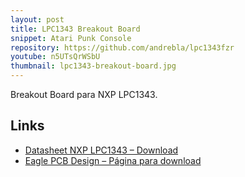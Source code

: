 ```yaml
---
layout: post
title: LPC1343 Breakout Board
snippet: Atari Punk Console
repository: https://github.com/andrebla/lpc1343fzr
youtube: n5UTsQrWSbU
thumbnail: lpc1343-breakout-board.jpg
---
```


Breakout Board para NXP LPC1343.


Links
-----
* [Datasheet NXP LPC1343 – Download](http://www.nxp.com/documents/data_sheet/LPC1311_13_42_43.pdf)
* [Eagle PCB Design – Página para download](http://www.cadsoftusa.com/downloads/?language=en)
